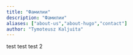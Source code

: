 ```yaml
---
title: "Фамилии"
description: "Фамилии"
aliases: ["about-us","about-hugo","contact"]
author: "Tymoteusz Kaljuita"
---
```


test test test 2





